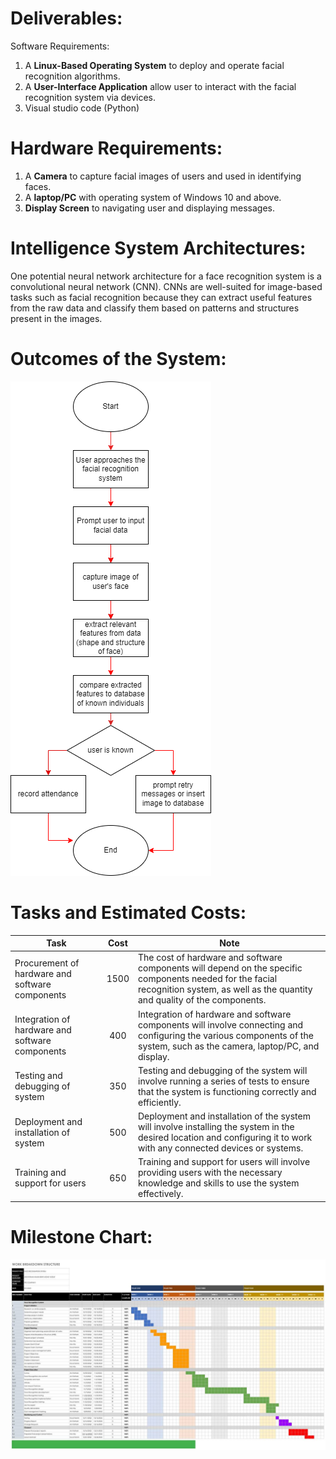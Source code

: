 # Deliverables:
Software Requirements: 
1.	A **Linux-Based Operating System** to deploy and operate facial recognition algorithms.
2.	A **User-Interface Application** allow user to interact with the facial recognition system via devices.
3.	Visual studio code (Python)

# Hardware Requirements: 
1.	A **Camera** to capture facial images of users and used in identifying faces.
2.	A **laptop/PC** with operating system of Windows 10 and above.
3.	**Display Screen** to navigating user and displaying messages.

# Intelligence System Architectures:
One potential neural network architecture for a face recognition system is a convolutional neural network (CNN). CNNs are well-suited for image-based tasks such as facial recognition because they can extract useful features from the raw data and classify them based on patterns and structures present in the images.

# Outcomes of the System:
![alt text](https://github.com/ainfatihahh/Face-Recognition-System/blob/e56c88721f2779ebecd37e2433911a4e3560fbce/Project-Management-Plan/assets/SYSTEM%20OUTCOME.png "Outcomes")

# Tasks and Estimated Costs:
Task|Cost|Note
---|:---:|---
Procurement of hardware and software components|1500|The cost of hardware and software components will depend on the specific components needed for the facial recognition system, as well as the quantity and quality of the components.
Integration of hardware and software components|400|Integration of hardware and software components will involve connecting and configuring the various components of the system, such as the camera, laptop/PC, and display.
Testing and debugging of system|350|Testing and debugging of the system will involve running a series of tests to ensure that the system is functioning correctly and efficiently.
Deployment and installation of system|500|Deployment and installation of the system will involve installing the system in the desired location and configuring it to work with any connected devices or systems.
Training and support for users|650|Training and support for users will involve providing users with the necessary knowledge and skills to use the system effectively.

# Milestone Chart:

![alt text](https://github.com/ainfatihahh/Face-Recognition-System/blob/1be5ee557227fd616a6d5c74f3570cbb9e5179cd/Project-Management-Plan/assets/wbs.jpg "Milestone")

